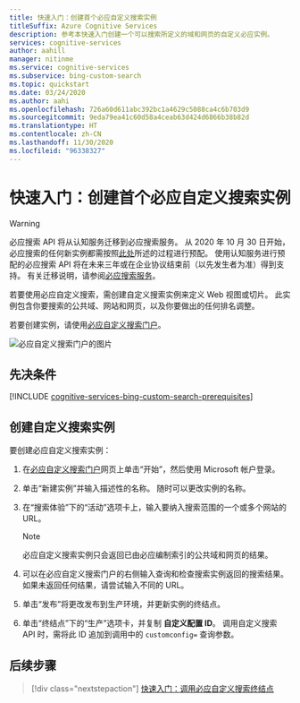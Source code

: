 ```yaml
---
title: 快速入门：创建首个必应自定义搜索实例
titleSuffix: Azure Cognitive Services
description: 参考本快速入门创建一个可以搜索所定义的域和网页的自定义必应实例。
services: cognitive-services
author: aahill
manager: nitinme
ms.service: cognitive-services
ms.subservice: bing-custom-search
ms.topic: quickstart
ms.date: 03/24/2020
ms.author: aahi
ms.openlocfilehash: 726a60d611abc392bc1a4629c5088ca4c6b703d9
ms.sourcegitcommit: 9eda79ea41c60d58a4ceab63d424d6866b38b82d
ms.translationtype: HT
ms.contentlocale: zh-CN
ms.lasthandoff: 11/30/2020
ms.locfileid: "96338327"
---
```

# <a name="quickstart-create-your-first-bing-custom-search-instance"></a>快速入门：创建首个必应自定义搜索实例

> [!WARNING]
> 必应搜索 API 将从认知服务迁移到必应搜索服务。 从 2020 年 10 月 30 日开始，必应搜索的任何新实例都需按照[此处](/bing/search-apis/bing-web-search/create-bing-search-service-resource)所述的过程进行预配。
> 使用认知服务进行预配的必应搜索 API 将在未来三年或在企业协议结束前（以先发生者为准）得到支持。
> 有关迁移说明，请参阅[必应搜索服务](/bing/search-apis/bing-web-search/create-bing-search-service-resource)。

若要使用必应自定义搜索，需创建自定义搜索实例来定义 Web 视图或切片。 此实例包含你要搜索的公共域、网站和网页，以及你要做出的任何排名调整。 

若要创建实例，请使用[必应自定义搜索门户](https://customsearch.ai)。 

![必应自定义搜索门户的图片](media/blockedCustomSrch.png)

## <a name="prerequisites"></a>先决条件

[!INCLUDE [cognitive-services-bing-custom-search-prerequisites](../../../includes/cognitive-services-bing-custom-search-signup-requirements.md)]

## <a name="create-a-custom-search-instance"></a>创建自定义搜索实例

要创建必应自定义搜索实例：

1. 在[必应自定义搜索门户](https://customsearch.ai)网页上单击“开始”，然后使用 Microsoft 帐户登录。

2. 单击“新建实例”并输入描述性的名称。 随时可以更改实例的名称。
 
3. 在“搜索体验”下的“活动”选项卡上，输入要纳入搜索范围的一个或多个网站的 URL。 

    > [!NOTE]
    > 必应自定义搜索实例只会返回已由必应编制索引的公共域和网页的结果。

4. 可以在必应自定义搜索门户的右侧输入查询和检查搜索实例返回的搜索结果。 如果未返回任何结果，请尝试输入不同的 URL。  

5. 单击“发布”将更改发布到生产环境，并更新实例的终结点。

6.  单击“终结点”下的“生产”选项卡，并复制 **自定义配置 ID**。 调用自定义搜索 API 时，需将此 ID 追加到调用中的 `customconfig=` 查询参数。


## <a name="next-steps"></a>后续步骤

> [!div class="nextstepaction"]
> [快速入门：调用必应自定义搜索终结点](./call-endpoint-csharp.md)